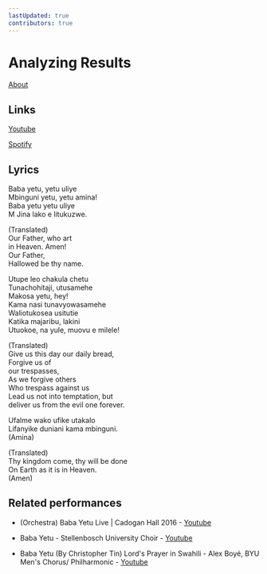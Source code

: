 ```yaml
---
lastUpdated: true
contributors: true
---
```

# Analyzing Results

[About](https://en.wikipedia.org/wiki/Baba_Yetu)

## Links

[Youtube](https://youtu.be/IJiHDmyhE1A)

[Spotify](https://open.spotify.com/track/6UDFkqHY5gLREnSh9jd5th?si=aa640bae434e4c14)

## Lyrics

Baba yetu, yetu uliye<br>
Mbinguni yetu, yetu amina!<br>
Baba yetu yetu uliye<br>
M Jina lako e litukuzwe.

(Translated)<br>
Our Father, who art<br>
in Heaven. Amen!<br>
Our Father,<br>
Hallowed be thy name.

Utupe leo chakula chetu<br>
Tunachohitaji, utusamehe<br>
Makosa yetu, hey!<br>
Kama nasi tunavyowasamehe<br>
Waliotukosea usitutie<br>
Katika majaribu, lakini<br>
Utuokoe, na yule, muovu e milele!

(Translated)<br>
Give us this day our daily bread,<br>
Forgive us of<br>
our trespasses,<br>
As we forgive others<br>
Who trespass against us<br>
Lead us not into temptation, but<br>
deliver us from the evil one forever.

Ufalme wako ufike utakalo<br>
Lifanyike duniani kama mbinguni.<br>
(Amina)

(Translated)<br>
Thy kingdom come, thy will be done<br>
On Earth as it is in Heaven.<br>
(Amen)

## Related performances

- (Orchestra) Baba Yetu Live | Cadogan Hall 2016 - [Youtube](https://youtu.be/noneMROp_E8)

- Baba Yetu - Stellenbosch University Choir - [Youtube](https://youtu.be/PCa8RxaOPW8)

- Baba Yetu (By Christopher Tin) Lord's Prayer in Swahili - Alex Boyé, BYU Men's Chorus/ Philharmonic - [Youtube](https://youtu.be/vsINANZ6Riw)

